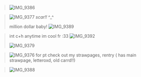 
> ![IMG_9386](https://github.com/user-attachments/assets/2949f5ca-c295-454c-8fbb-543c3a4c671d)

>  ![IMG_9377](https://github.com/user-attachments/assets/a18d1395-27a1-4928-b145-9cfe81aafaf3)     _scar!!_ ^_^
>
> million dollar baby!  ![IMG_9389](https://github.com/user-attachments/assets/7cd6dbfe-8947-48b2-84cf-c1d8bd92955c)

> 
>  int c+h anytime im cool fr :33 ![IMG_9392](https://github.com/user-attachments/assets/6d7473fc-3599-48bd-ac69-c7fbf43987da)
> 
> ![IMG_9379](https://github.com/user-attachments/assets/4c6ba710-e84d-43ee-a949-9adc48988512)

> ![IMG_9376](https://github.com/user-attachments/assets/a3d5dd71-aedd-4d20-a8a8-ed476cbe064b)  for pt check out my strawpages, rentry ( has main strawpage, letteroxd, old carrd!!)

>  ![IMG_9388](https://github.com/user-attachments/assets/987fa085-21d4-4cda-9292-ee66e9e0a914)
